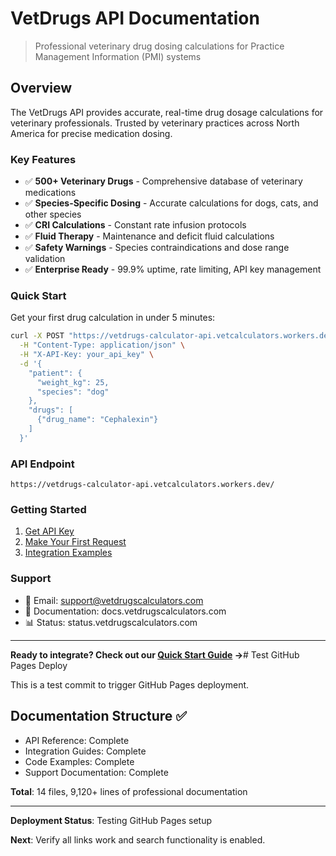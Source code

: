 # VetDrugs API Documentation

> Professional veterinary drug dosing calculations for Practice Management Information (PMI) systems

## Overview

The VetDrugs API provides accurate, real-time drug dosage calculations for veterinary professionals. Trusted by veterinary practices across North America for precise medication dosing.

### Key Features

- ✅ **500+ Veterinary Drugs** - Comprehensive database of veterinary medications
- ✅ **Species-Specific Dosing** - Accurate calculations for dogs, cats, and other species
- ✅ **CRI Calculations** - Constant rate infusion protocols
- ✅ **Fluid Therapy** - Maintenance and deficit fluid calculations
- ✅ **Safety Warnings** - Species contraindications and dose range validation
- ✅ **Enterprise Ready** - 99.9% uptime, rate limiting, API key management

### Quick Start

Get your first drug calculation in under 5 minutes:

```bash
curl -X POST "https://vetdrugs-calculator-api.vetcalculators.workers.dev/api/calculate" \
  -H "Content-Type: application/json" \
  -H "X-API-Key: your_api_key" \
  -d '{
    "patient": {
      "weight_kg": 25,
      "species": "dog"
    },
    "drugs": [
      {"drug_name": "Cephalexin"}
    ]
  }'
```

### API Endpoint

```
https://vetdrugs-calculator-api.vetcalculators.workers.dev/
```

### Getting Started

1. [Get API Key](quick-start/authentication.md)
2. [Make Your First Request](quick-start/first-request.md)
3. [Integration Examples](integrations/)

### Support

- 📧 Email: support@vetdrugscalculators.com
- 📖 Documentation: docs.vetdrugscalculators.com
- 📊 Status: status.vetdrugscalculators.com

---

**Ready to integrate? Check out our [Quick Start Guide](quick-start/) →**# Test GitHub Pages Deploy

This is a test commit to trigger GitHub Pages deployment.

## Documentation Structure ✅

- API Reference: Complete
- Integration Guides: Complete  
- Code Examples: Complete
- Support Documentation: Complete

**Total**: 14 files, 9,120+ lines of professional documentation

---

**Deployment Status**: Testing GitHub Pages setup

**Next**: Verify all links work and search functionality is enabled.
